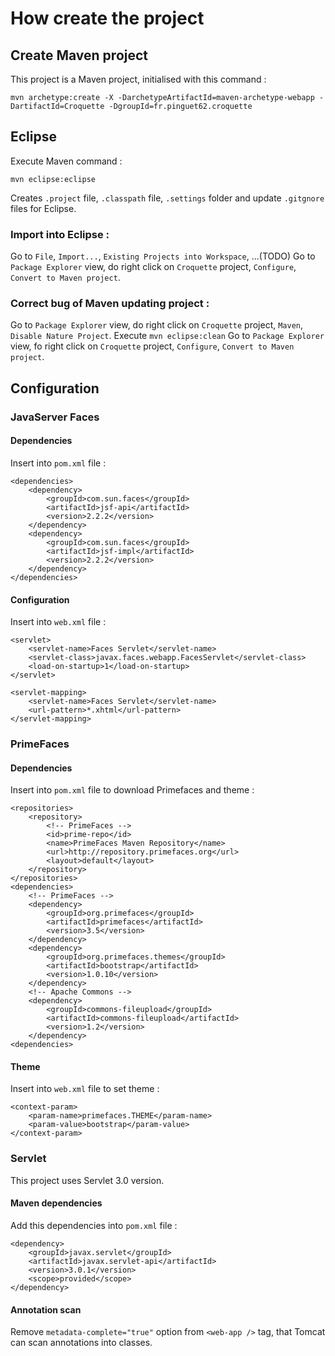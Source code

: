 # How create the project

## Create Maven project
This project is a Maven project, initialised with this command :

	mvn archetype:create -X -DarchetypeArtifactId=maven-archetype-webapp -DartifactId=Croquette -DgroupId=fr.pinguet62.croquette

## Eclipse
Execute Maven command :

	mvn eclipse:eclipse

Creates `.project` file, `.classpath` file, `.settings` folder and update `.gitgnore` files for Eclipse.

### Import into Eclipse :
Go to `File`, `Import...`, `Existing Projects into Workspace`, ...(TODO)
Go to `Package Explorer` view, do right click on `Croquette` project, `Configure`, `Convert to Maven project`.

### Correct bug of Maven updating project :
Go to `Package Explorer` view, do right click on `Croquette` project, `Maven`, `Disable Nature Project`.
Execute `mvn eclipse:clean`
Go to `Package Explorer` view, fo right click on `Croquette` project, `Configure`, `Convert to Maven project`.

## Configuration

### JavaServer Faces

#### Dependencies
Insert into `pom.xml` file :

	<dependencies>
		<dependency>
			<groupId>com.sun.faces</groupId>
			<artifactId>jsf-api</artifactId>
			<version>2.2.2</version>
		</dependency>
		<dependency>
			<groupId>com.sun.faces</groupId>
			<artifactId>jsf-impl</artifactId>
			<version>2.2.2</version>
		</dependency>
	</dependencies>

#### Configuration
Insert into `web.xml` file :

	<servlet>
		<servlet-name>Faces Servlet</servlet-name>
		<servlet-class>javax.faces.webapp.FacesServlet</servlet-class>
		<load-on-startup>1</load-on-startup>
	</servlet>
 
	<servlet-mapping>
		<servlet-name>Faces Servlet</servlet-name>
		<url-pattern>*.xhtml</url-pattern>
	</servlet-mapping>

### PrimeFaces

#### Dependencies
Insert into `pom.xml` file to download Primefaces and theme :

	<repositories>
		<repository>
			<!-- PrimeFaces -->
			<id>prime-repo</id>  
			<name>PrimeFaces Maven Repository</name>
			<url>http://repository.primefaces.org</url>
			<layout>default</layout>
		</repository>
	</repositories>
	<dependencies>
		<!-- PrimeFaces -->
		<dependency>
			<groupId>org.primefaces</groupId>
			<artifactId>primefaces</artifactId>
			<version>3.5</version>
		</dependency>
		<dependency>
			<groupId>org.primefaces.themes</groupId>
			<artifactId>bootstrap</artifactId>
			<version>1.0.10</version>
		</dependency>
		<!-- Apache Commons -->
		<dependency>
			<groupId>commons-fileupload</groupId>
			<artifactId>commons-fileupload</artifactId>
			<version>1.2</version>
		</dependency>
	<dependencies>

#### Theme
Insert into `web.xml` file to set theme :

	<context-param>
		<param-name>primefaces.THEME</param-name>
		<param-value>bootstrap</param-value>
	</context-param>

### Servlet
This project uses Servlet 3.0 version.

#### Maven dependencies
Add this dependencies into `pom.xml` file :

	<dependency>
		<groupId>javax.servlet</groupId>
		<artifactId>javax.servlet-api</artifactId>
		<version>3.0.1</version>
		<scope>provided</scope>
	</dependency>

#### Annotation scan
Remove `metadata-complete="true"` option from `<web-app />` tag, that Tomcat can scan annotations into classes.
